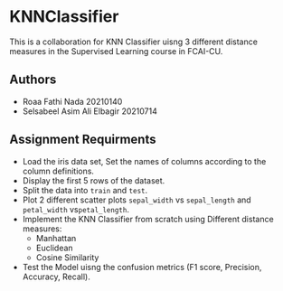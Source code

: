 # KNNClassifier
This is a collaboration for KNN Classifier uisng 3 different distance measures in the Supervised Learning course in FCAI-CU.

## Authors
- Roaa Fathi Nada                 20210140
- Selsabeel Asim Ali Elbagir      20210714

## Assignment Requirments
- Load the iris data set, Set the names of columns according to the column definitions.
- Display the first 5 rows of the dataset.
- Split the data into `train` and `test`.
- Plot 2 different scatter plots `sepal_width` vs `sepal_length` and `petal_width` vs`petal_length`.
- Implement the KNN Classifier from scratch using Different distance measures:
    - Manhattan
    - Euclidean
    - Cosine Similarity
- Test the Model uisng the confusion metrics (F1 score, Precision, Accuracy, Recall).

